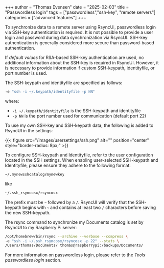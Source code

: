 +++
author = "Thomas Evensen"
date = "2025-02-03"
title = "Passwordless login"
tags = ["passwordless","ssh-key", "remote servers"]
categories = ["advanced features"]
+++

To synchronize data to a remote server using RsyncUI, passwordless login via SSH-key authentication is required. It is not possible to provide a user login and password during data synchronization via RsyncUI. SSH-key authentication is generally considered more secure than password-based authentication.

If *default values* for RSA-based SSH-key authentication are used, no additional information about the SSH-key is required in RsyncUI. However, it is necessary to provide information if custom SSH-keypath, identityfile, or port number is used.

The SSH-keypath and identityfile are specified as follows:

```bash
-e "ssh -i ~/.keypath/identityfile -p NN"
```

where:

- `-i ~/.keypath/identityfile` is the SSH-keypath and identityfile
- `-p NN` is the port number used for communication (default port 22)

To use my own SSH-key and SSH-keypath data, the following is added to RsyncUI in the settings:

{{< figure src="/images/usersettings/ssh.png" alt="" position="center" style="border-radius: 8px;" >}}

To configure SSH-keypath and Identityfile, refer to the user configuration located in the SSH settings. When enabling user-selected SSH-keypath and Identityfile, please ensure they adhere to the following format:

```bash
~/.mynewsshcatalog/mynewkey
```

like

```bash
~/.ssh_rsyncosx/rsyncosx
```

The prefix must be `~` followed by a `/`. RsyncUI will verify that the SSH-keypath begins with `~` and contains at least two `/` characters before saving the new SSH-keypath.

The rsync command to synchronize my Documents catalog is set by RsyncUI to my Raspberry Pi server:

```bash
/opt/homebrew/bin/rsync --archive --verbose --compress \
-e "ssh -i ~/.ssh_rsyncosx/rsyncosx -p 22" --stats \
/Users/thomas/Documents/ thomas@raspberrypi:/backups/Documents/
```


For more information on passwordless login, please refer to the *Tools passwordless login* section.
